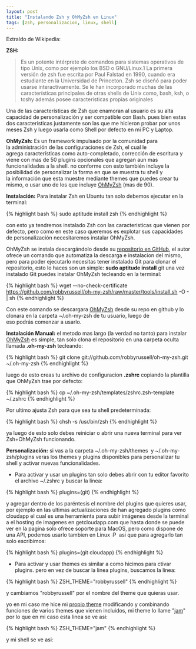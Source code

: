 ```yaml
---
layout: post
title: "Instalando Zsh y OhMyZsh en Linux"
tags: [zsh, personalizacion, linux, shell]
---
```


Extraído de Wikipedia:

**ZSH:**

> Es un potente intérprete de comandos para sistemas operativos de tipo Unix, como por ejemplo los BSD o GNU/Linux.1 La primera versión de zsh fue escrita por Paul Falstad en 1990, cuando era estudiante en la Universidad de Princeton. Zsh se diseñó para poder usarse interactivamente. Se le han incorporado muchas de las características principales de otras shells de Unix como, bash, ksh, o tcshy además posee características propias originales

<!-- more -->

Una de las características de Zsh que enamoran al usuario es su alta capacidad de personalización y ser compatible con Bash. pues bien estas dos características justamente son las que me hicieron probar por unos meses Zsh y luego usarla como Shell por defecto en mi PC y Laptop.

**OhMyZsh:** Es un framework impulsado por la comunidad para la administración de las configuraciones de Zsh, el cual le agrega características como auto-completado, corrección de escritura y viene con mas de 50 plugins opcionales que agregan aun mas funcionalidades a la shell. no conforme con esto también incluye la posibilidad de personalizar la forma en que se muestra tu shell y la información que esta muestre mediante themes que puedes crear tu mismo, o usar uno de los que incluye <a title="OhMyZsh on Github" href="https://github.com/robbyrussell/oh-my-zsh">OhMyZsh</a> (mas de 90).

**Instalación:** Para instalar Zsh en Ubuntu tan solo debemos ejecutar en la terminal:

{% highlight bash %}
sudo aptitude install zsh
{% endhighlight %}

con esto ya tendremos instalado Zsh con las caracteristicas que vienen por defecto, pero como en este caso queremos es explotar sus capacidades de personalización necesitaremos instalar OhMyZsh.

OhMyZsh se instala descargándolo desde su <a href="https://github.com/robbyrussell/oh-my-zsh">repositorio en GitHub</a>, el autor ofrece un comando que automatiza la descarga e instalacion del mismo, pero para poder ejecutarlo necesitas tener instalado Git para clonar el repositorio, esto lo haces son un simple: **sudo aptitude install** git una vez instalado Git puedes instalar OhMyZsh tecleando en la terminal:

{% highlight bash %}
wget --no-check-certificate https://github.com/robbyrussell/oh-my-zsh/raw/master/tools/install.sh -O - | sh
{% endhighlight %}

Con este comando se descargara <a href="https://github.com/robbyrussell/oh-my-zsh">OhMyZsh</a> desde su repo en github y lo clonara en la carpeta ~/.oh-my-zsh de tu usuario, luego de eso podrás comenzar a usarlo.

**Instalación Manual:** el metodo mas largo (la verdad no tanto) para instalar <a href="https://github.com/robbyrussell/oh-my-zsh">OhMyZsh</a> es simple, tan solo clona el repositorio en una carpeta oculta llamada <strong>.oh-my-zsh</strong> tecleando:

{% highlight bash %}
git clone git://github.com/robbyrussell/oh-my-zsh.git ~/.oh-my-zsh
{% endhighlight %}

luego de esto creas tu archivo de configuracion <strong>.zshrc</strong> copiando la plantilla que OhMyZsh trae por defecto:

{% highlight bash %}
cp ~/.oh-my-zsh/templates/zshrc.zsh-template ~/.zshrc
{% endhighlight %}

Por ultimo ajusta Zsh para que sea tu shell predeterminada:

{% highlight bash %}
chsh -s /usr/bin/zsh
{% endhighlight %}

ya luego de esto solo debes reiniciar o abrir una nueva terminal para ver Zsh+OhMyZsh funcionando.

**Personalización:** si vas a la carpeta ~/.oh-my-zsh/themes  y ~/.oh-my-zsh/plugins veras los themes y plugins disponibles para personalizar tu shell y activar nuevas funcionalidades.

* Para activar y usar un plugins tan solo debes abrir con tu editor favorito el archivo ~/.zshrc y buscar la linea:

{% highlight bash %}
plugins=(git)
{% endhighlight %}

y agregar dentro de los paréntesis el nombre del plugins que quieres usar, por ejemplo en las ultimas actualizaciones de han agregado plugins como cloudapp el cual es una herramienta para subir imágenes desde la terminal  a el hosting de imagenes en getcloudapp.com que hasta donde se puede ver en la pagina solo ofrece soporte para MacOS, pero como dispone de una API, podemos usarlo tambien en Linux :P  asi que para agregarlo tan solo escribimos:

{% highlight bash %}
plugins=(git cloudapp)
{% endhighlight %}

* Para activar y usar themes es similar a como hicimos para ctivar plugins. pero en vez de buscar la linea plugins, buscamos la linea:

{% highlight bash %}
ZSH_THEME="robbyrussell"
{% endhighlight %}

y cambiamos "robbyrussell" por el nombre del theme que quieras usar.

yo en mi caso me hice mi [propio theme](https://github.com/jesusangelm/Jam-Zsh-Theme) modificando y combinando funciones de varios themes que vienen incluidos, mi theme lo llame "<a href="https://github.com/jesusangelm/Jam-Zsh-Theme">jam</a>" por lo que en mi caso esta linea se ve asi:

{% highlight bash %}
ZSH_THEME="jam"
{% endhighlight %}

y mi shell se ve asi:

<a href="http://imgur.com/GqNVC"><img src="http://i.imgur.com/GqNVCl.jpg" title="Hosted by imgur.com" alt="" /></a>
